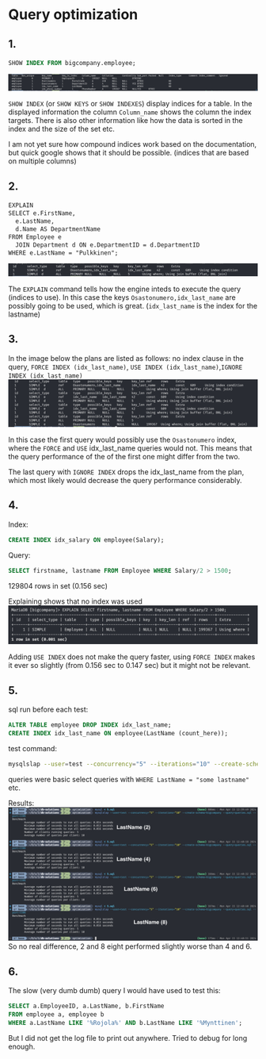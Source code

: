 # Query optimization

## 1.

```sql
SHOW INDEX FROM bigcompany.employee;
```

![alt text](1.png)

`SHOW INDEX` (or `SHOW KEYS` or `SHOW INDEXES`) display indices for a table.
In the displayed information the column `Column_name` shows the column the index targets. There is also other information like how the data is sorted in the index and the size of the set etc.

I am not yet sure how compound indices work based on the documentation, but quick google shows that it should be possible. (indices that are based on multiple columns)

## 2.

```sql![alt text](image.png)
EXPLAIN
SELECT e.FirstName,
  e.LastName,
  d.Name AS DepartmentName
FROM Employee e
  JOIN Department d ON e.DepartmentID = d.DepartmentID
WHERE e.LastName = "Pulkkinen";
```

![alt text](2.png)

The `EXPLAIN` command tells how the engine inteds to execute the query (indices to use).
In this case the keys `Osastonumero,idx_last_name` are possibly going to be used, which is great. (`idx_last_name` is the index for the lastname)

## 3.

In the image below the plans are listed as follows: no index clause in the query, `FORCE INDEX (idx_last_name)`, `USE INDEX (idx_last_name)`,`IGNORE INDEX (idx_last_name)`
![alt text](3.png)

In this case the first query would possibly use the `Osastonumero` index, where the `FORCE` and `USE` idx_last_name queries would not. This means that the query performance of the of the first one might differ from the two.

The last query with `IGNORE INDEX` drops the idx_last_name from the plan, which most likely would decrease the query performance considerably.

## 4.

Index:

```sql
CREATE INDEX idx_salary ON employee(Salary);
```

Query:

```sql
SELECT firstname, lastname FROM Employee WHERE Salary/2 > 1500;
```

129804 rows in set (0.156 sec)

Explaining shows that no index was used
![alt text](4.png)

Adding `USE INDEX` does not make the query faster, using `FORCE INDEX` makes it ever so slightly (from 0.156 sec to 0.147 sec) but it might not be relevant.

## 5.

sql run before each test:

```sql
ALTER TABLE employee DROP INDEX idx_last_name;
CREATE INDEX idx_last_name ON employee(LastName (count_here));
```

test command:

```sh
mysqlslap --user=test --concurrency="5" --iterations="10" --create-schema=bigcompany --query=queries.sql --port=3306
```

queries were basic select queries with `WHERE LastName = "some lastname"` etc.

Results:
![alt text](5.png)
So no real difference, 2 and 8 eight performed slightly worse than 4 and 6.

## 6.

The slow (very dumb dumb) query I would have used to test this:

```sql
SELECT a.EmployeeID, a.LastName, b.FirstName
FROM employee a, employee b
WHERE a.LastName LIKE '%Rojola%' AND b.LastName LIKE '%Mynttinen';
```

But I did not get the log file to print out anywhere. Tried to debug for long enough.
